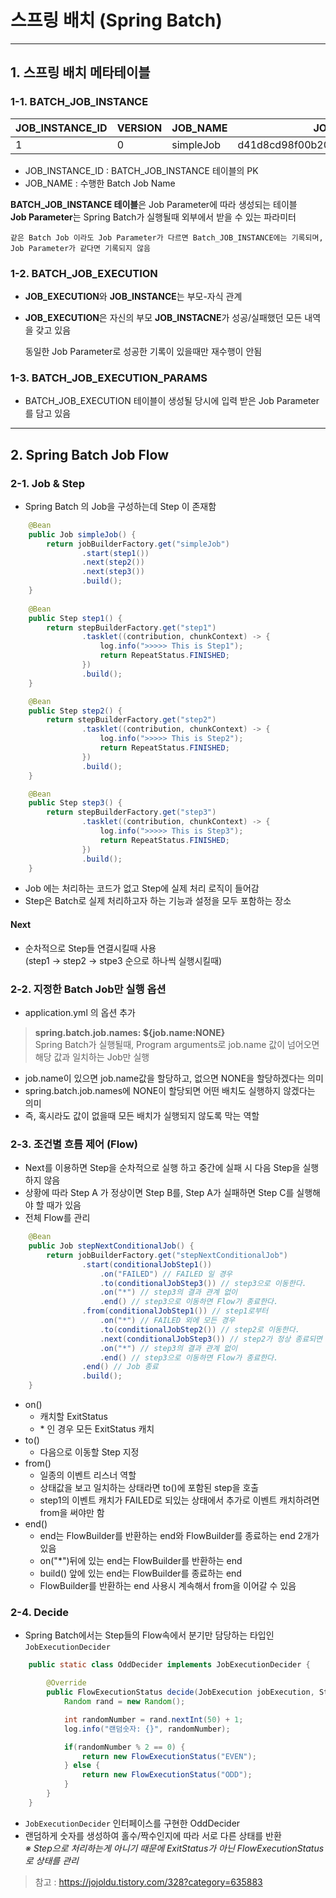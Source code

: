 

# 스프링 배치 (Spring Batch)

------

## 1. 스프링 배치 메타테이블

### 1-1. BATCH_JOB_INSTANCE

| JOB_INSTANCE_ID | VERSION | JOB_NAME  | JOB_KEY                          |
| --------------- | ------- | --------- | -------------------------------- |
| 1               | 0       | simpleJob | d41d8cd98f00b204e9800998ecf8427e |

- JOB_INSTANCE_ID : BATCH_JOB_INSTANCE 테이블의 PK
- JOB_NAME : 수행한 Batch Job Name

**BATCH_JOB_INSTANCE 테이블**은 Job Parameter에 따라 생성되는 테이블  
**Job Parameter**는 Spring Batch가 실행될때 외부에서 받을 수 있는 파라미터

```
같은 Batch Job 이라도 Job Parameter가 다르면 Batch_JOB_INSTANCE에는 기록되며, Job Parameter가 같다면 기록되지 않음
```

### 1-2. BATCH_JOB_EXECUTION

- **JOB_EXECUTION**와 **JOB_INSTANCE**는 부모-자식 관계

- **JOB_EXECUTION**은 자신의 부모 **JOB_INSTACNE**가 성공/실패했던 모든 내역을 갖고 있음

  동일한 Job Parameter로 성공한 기록이 있을때만 재수행이 안됨

### 1-3. BATCH_JOB_EXECUTION_PARAMS

- BATCH_JOB_EXECUTION 테이블이 생성될 당시에 입력 받은 Job Parameter를 담고 있음


------

## 2. Spring Batch Job Flow

### 2-1. Job & Step

- Spring Batch 의 Job을 구성하는데 Step 이 존재함

```java
    @Bean
    public Job simpleJob() {
        return jobBuilderFactory.get("simpleJob")
                .start(step1())
                .next(step2())
                .next(step3())
                .build();
    }
    
    @Bean
    public Step step1() {
        return stepBuilderFactory.get("step1")
                .tasklet((contribution, chunkContext) -> {
                    log.info(">>>>> This is Step1");
                    return RepeatStatus.FINISHED;
                })
                .build();
    }

    @Bean
    public Step step2() {
        return stepBuilderFactory.get("step2")
                .tasklet((contribution, chunkContext) -> {
                    log.info(">>>>> This is Step2");
                    return RepeatStatus.FINISHED;
                })
                .build();
    }

    @Bean
    public Step step3() {
        return stepBuilderFactory.get("step3")
                .tasklet((contribution, chunkContext) -> {
                    log.info(">>>>> This is Step3");
                    return RepeatStatus.FINISHED;
                })
                .build();
    }
```

- Job 에는 처리하는 코드가 없고 Step에 실제 처리 로직이 들어감
- Step은 Batch로 실제 처리하고자 하는 기능과 설정을 모두 포함하는 장소

#### Next

- 순차적으로 Step들 연결시킬때 사용  
  (step1 -> step2 -> stpe3 순으로 하나씩 실행시킬때)

### 2-2. 지정한 Batch Job만 실행 옵션

- application.yml 의 옵션 추가

> **spring.batch.job.names: ${job.name:NONE}**  
> Spring Batch가 실행될때, Program arguments로 job.name 값이 넘어오면 해당 값과 일치하는 Job만 실행

- job.name이 있으면 job.name값을 할당하고, 없으면 NONE을 할당하겠다는 의미
- spring.batch.job.names에 NONE이 할당되면 어떤 배치도 실행하지 않겠다는 의미
- 즉, 혹시라도 값이 없을때 모든 배치가 실행되지 않도록 막는 역할



### 2-3. 조건별 흐름 제어 (Flow)

- Next를 이용하면 Step을 순차적으로 실행 하고 중간에 실패 시 다음 Step을 실행하지 않음
- 상황에 따라 Step A 가 정상이면 Step B를, Step A가 실패하면 Step C를 실행해야 할 때가 있음
- 전체 Flow를 관리

```java
    @Bean
    public Job stepNextConditionalJob() {
        return jobBuilderFactory.get("stepNextConditionalJob")
                .start(conditionalJobStep1())
                    .on("FAILED") // FAILED 일 경우
                    .to(conditionalJobStep3()) // step3으로 이동한다.
                    .on("*") // step3의 결과 관계 없이
                    .end() // step3으로 이동하면 Flow가 종료한다.
                .from(conditionalJobStep1()) // step1로부터
                    .on("*") // FAILED 외에 모든 경우
                    .to(conditionalJobStep2()) // step2로 이동한다.
                    .next(conditionalJobStep3()) // step2가 정상 종료되면 step3으로 이동한다.
                    .on("*") // step3의 결과 관계 없이
                    .end() // step3으로 이동하면 Flow가 종료한다.
                .end() // Job 종료
                .build();
    }
```

- on()
  - 캐치할 ExitStatus
  - \* 인 경우 모든 ExitStatus 캐치
- to()
  - 다음으로 이동할 Step 지정
- from()
  - 일종의 이벤트 리스너 역할
  - 상태값을 보고 일치하는 상태라면 to()에 포함된 step을 호출
  - step1의 이벤트 캐치가 FAILED로 되있는 상태에서 추가로 이벤트 캐치하려면 from을 써야만 함
- end()
  - end는 FlowBuilder를 반환하는 end와 FlowBuilder를 종료하는 end 2개가 있음
  - on("*")뒤에 있는 end는 FlowBuilder를 반환하는 end
  - build() 앞에 있는 end는 FlowBuilder를 종료하는 end
  - FlowBuilder를 반환하는 end 사용시 계속해서 from을 이어갈 수 있음
  


### 2-4. Decide
- Spring Batch에서는 Step들의 Flow속에서 분기만 담당하는 타입인 `JobExecutionDecider` 

```java
    public static class OddDecider implements JobExecutionDecider {

        @Override
        public FlowExecutionStatus decide(JobExecution jobExecution, StepExecution stepExecution) {
            Random rand = new Random();

            int randomNumber = rand.nextInt(50) + 1;
            log.info("랜덤숫자: {}", randomNumber);

            if(randomNumber % 2 == 0) {
                return new FlowExecutionStatus("EVEN");
            } else {
                return new FlowExecutionStatus("ODD");
            }
        }
    }
```

- `JobExecutionDecider` 인터페이스를 구현한 OddDecider
- 랜덤하게 숫자를 생성하여 홀수/짝수인지에 따라 서로 다른 상태를 반환  
*※ Step으로 처리하는게 아니기 때문에 ExitStatus가 아닌 FlowExecutionStatus로 상태를 관리*








> 참고 : https://jojoldu.tistory.com/328?category=635883